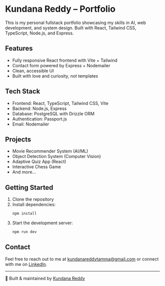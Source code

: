 # Kundana Reddy – Portfolio

This is my personal fullstack portfolio showcasing my skills in AI, web development, and system design. Built with React, Tailwind CSS, TypeScript, Node.js, and Express.

## Features
- Fully responsive React frontend with Vite + Tailwind
- Contact form powered by Express + Nodemailer
- Clean, accessible UI
- Built with love and curiosity, not templates

## Tech Stack
- Frontend: React, TypeScript, Tailwind CSS, Vite
- Backend: Node.js, Express
- Database: PostgreSQL with Drizzle ORM
- Authentication: Passport.js
- Email: Nodemailer

## Projects
- Movie Recommender System (AI/ML)
- Object Detection System (Computer Vision)
- Adaptive Quiz App (React)
- Interactive Chess Game
- And more...

## Getting Started

1. Clone the repository
2. Install dependencies:
   ```bash
   npm install
   ```
3. Start the development server:
   ```bash
   npm run dev
   ```

## Contact
Feel free to reach out to me at kundanareddytamma@gmail.com or connect with me on [LinkedIn](https://www.linkedin.com/in/kundanareddytamma).

---

🚀 Built & maintained by [Kundana Reddy](https://github.com/kundanareddy2830) 